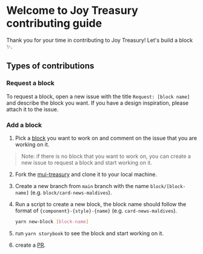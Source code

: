 # Welcome to Joy Treasury contributing guide

Thank you for your time in contributing to Joy Treasury! Let's build a block ✨.

## Types of contributions

### Request a block

To request a block, open a new issue with the title `Request: [block name]` and describe the block you want. If you have a design inspiration, please attach it to the issue.

### Add a block

1. Pick a [block](https://github.com/siriwatknp/mui-treasury/issues) you want to work on and comment on the issue that you are working on it.

> Note: if there is no block that you want to work on, you can create a new issue to request a block and start working on it.

2. Fork the [mui-treasury](https://github.com/siriwatknp/mui-treasury) and clone it to your local machine.
3. Create a new branch from `main` branch with the name `block/[block-name]` (e.g. `block/card-news-maldives`).
4. Run a script to create a new block, the block name should follow the format of `{component}-{style}-{name}` (e.g. `card-news-maldives`).

   ```bash
   yarn new-block [block-name]
   ```

5. run `yarn storybook` to see the block and start working on it.
6. create a [PR](https://github.com/siriwatknp/mui-treasury/pulls).
